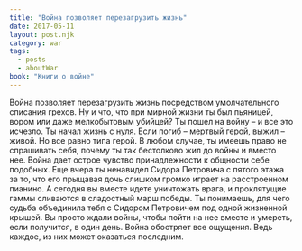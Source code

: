 ```yaml
---
title: "Война позволяет перезагрузить жизнь"
date: 2017-05-11
layout: post.njk
category: war
tags:
  - posts
  - aboutWar
book: "Книги о войне"
---
```


Война позволяет перезагрузить жизнь посредством умолчательного списания грехов. Ну и что, что при мирной жизни ты был пьяницей, вором или даже мелкобытовым убийцей? Ты пошел на войну – и все это исчезло. Ты начал жизнь с нуля. Если погиб – мертвый герой, выжил – живой. Но все равно типа герой. В любом случае, ты имеешь право не спрашивать себя, почему ты так бестолково жил до войны и вместо нее.
Война дает острое чувство принадлежности к общности себе подобных. Еще вчера ты ненавидел Сидора Петровича с пятого этажа за то, что его прыщавая дочь слишком громко играет на расстроенном пианино. А сегодня вы вместе идете уничтожать врага, и проклятущие гаммы сливаются в сладостный марш победы. Ты понимаешь, для чего судьба объединила тебя с Сидором Петровичем под одной жизненной крышей. Вы просто ждали войны, чтобы пойти на нее вместе и умереть, если получится, в один день.
Война обостряет все ощущения. Ведь каждое, из них может оказаться последним.
